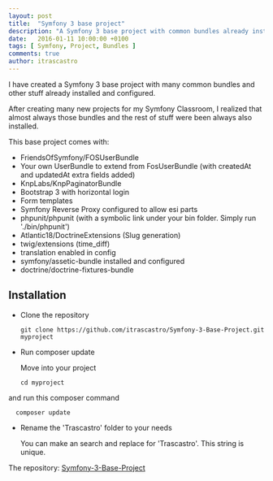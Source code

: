 ```yaml
---
layout: post
title:  "Symfony 3 base project"
description: "A Symfony 3 base project with common bundles already installed"
date:   2016-01-11 10:00:00 +0100
tags: [ Symfony, Project, Bundles ]
comments: true
author: itrascastro
---
```


I have created a Symfony 3 base project with many common bundles and other stuff already installed and configured.

After creating many new projects for my Symfony Classroom, I realized that almost always those bundles and the rest of stuff were been always also installed.

This base project comes with:

- FriendsOfSymfony/FOSUserBundle
- Your own UserBundle to extend from FosUserBundle (with createdAt and updatedAt extra fields added)
- KnpLabs/KnpPaginatorBundle
- Bootstrap 3 with horizontal login
- Form templates
- Symfony Reverse Proxy configured to allow esi parts
- phpunit/phpunit (with a symbolic link under your bin folder. Simply run './bin/phpunit')
- Atlantic18/DoctrineExtensions (Slug generation)
- twig/extensions (time_diff)
- translation enabled in config
- symfony/assetic-bundle installed and configured
- doctrine/doctrine-fixtures-bundle

## Installation

- Clone the repository

  ```
  git clone https://github.com/itrascastro/Symfony-3-Base-Project.git myproject
  ```

- Run composer update

  Move into your project

  ```
  cd myproject
  ```

and run this composer command

  ```
    composer update
  ```

- Rename the 'Trascastro' folder to your needs

  You can make an search and replace for 'Trascastro'. This string is unique.

The repository: [Symfony-3-Base-Project](https://github.com/itrascastro/Symfony-3-Base-Project)
